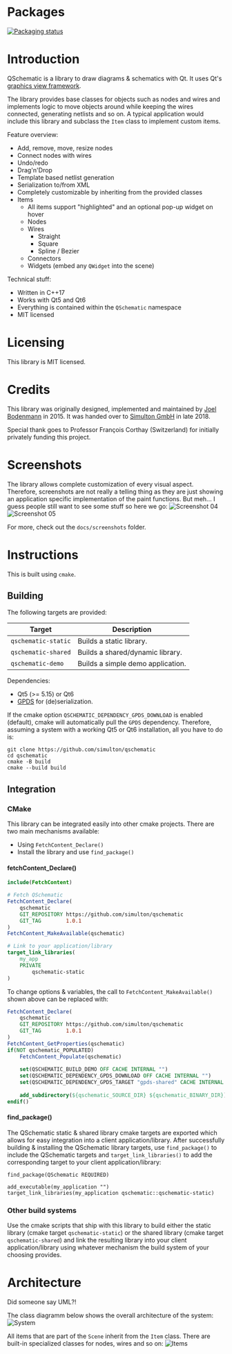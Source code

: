 # Packages
[![Packaging status](https://repology.org/badge/vertical-allrepos/qschematic.svg)](https://repology.org/project/qschematic/versions)

# Introduction
QSchematic is a library to draw diagrams & schematics with Qt. It uses Qt's [graphics view framework](http://doc.qt.io/qt-5/graphicsview.html).

The library provides base classes for objects such as nodes and wires and implements logic to move objects around while keeping the wires connected, generating netlists and so on. A typical application would include this library and subclass the `Item` class to implement custom items.

Feature overview:
  - Add, remove, move, resize nodes
  - Connect nodes with wires
  - Undo/redo
  - Drag'n'Drop
  - Template based netlist generation
  - Serialization to/from XML
  - Completely customizable by inheriting from the provided classes
  - Items
    - All items support "highlighted" and an optional pop-up widget on hover
    - Nodes
    - Wires
      - Straight
      - Square
      - Spline / Bezier
    - Connectors
    - Widgets (embed any `QWidget` into the scene)

Technical stuff:
  - Written in C++17
  - Works with Qt5 and Qt6
  - Everything is contained within the `QSchematic` namespace
  - MIT licensed

# Licensing
This library is MIT licensed.

# Credits
This library was originally designed, implemented and maintained by [Joel Bodenmann](https://github.com/tectu) in 2015. It was handed over to [Simulton GmbH](https://simulton.com) in late 2018. 

Special thank goes to Professor François Corthay (Switzerland) for initially privately funding this project.

# Screenshots
The library allows complete customization of every visual aspect. Therefore, screenshots are not really a telling thing as they are just showing an application specific implementation of the paint functions. But meh... I guess people still want to see some stuff so here we go:
![Screenshot 04](docs/screenshots/screenshot_04.png)
![Screenshot 05](docs/screenshots/screenshot_05.png)

For more, check out the `docs/screenshots` folder.

# Instructions
This is built using `cmake`.

## Building
The following targets are provided:

| Target | Description |
| --- | --- |
| `qschematic-static` | Builds a static library. | 
| `qschematic-shared` | Builds a shared/dynamic library. | 
| `qschematic-demo` | Builds a simple demo application. | 

Dependencies:
  - Qt5 (>= 5.15) or Qt6
  - [GPDS](https://gpds.simulton.com) for (de)serialization.

If the cmake option `QSCHEMATIC_DEPENDENCY_GPDS_DOWNLOAD` is enabled (default), cmake will automatically pull the `GPDS` dependency.
Therefore, assuming a system with a working Qt5 or Qt6 installation, all you have to do is:

```shell
git clone https://github.com/simulton/qschematic
cd qschematic
cmake -B build
cmake --build build
```

## Integration

### CMake
This library can be integrated easily into other cmake projects. There are two main mechanisms available:
- Using `FetchContent_Declare()`
- Install the library and use `find_package()`

#### fetchContent_Declare()
```cmake
include(FetchContent)

# Fetch QSchematic
FetchContent_Declare(
    qschematic
    GIT_REPOSITORY https://github.com/simulton/qschematic
    GIT_TAG        1.0.1
)
FetchContent_MakeAvailable(qschematic)

# Link to your application/library
target_link_libraries(
    my_app
    PRIVATE
        qschematic-static
)
```
To change options & variables, the call to `FetchContent_MakeAvailable()` shown above can be replaced with:
```cmake
FetchContent_Declare(
    qschematic
    GIT_REPOSITORY https://github.com/simulton/qschematic
    GIT_TAG        1.0.1
)
FetchContent_GetProperties(qschematic)
if(NOT qschematic_POPULATED)
    FetchContent_Populate(qschematic)
    
    set(QSCHEMATIC_BUILD_DEMO OFF CACHE INTERNAL "")
    set(QSCHEMATIC_DEPENDENCY_GPDS_DOWNLOAD OFF CACHE INTERNAL "")
    set(QSCHEMATIC_DEPENDENCY_GPDS_TARGET "gpds-shared" CACHE INTERNAL "")
    
    add_subdirectory(${qschematic_SOURCE_DIR} ${qschematic_BINARY_DIR})
endif()


```

#### find_package()
The QSchematic static & shared library cmake targets are exported which allows for easy integration into a client application/library.
After successfully building & installing the QSchematic library targets, use `find_package()` to include the QSchematic targets and `target_link_libraries()` to add the corresponding target to your client application/library:
```
find_package(QSchematic REQUIRED)

add_executable(my_application "")
target_link_libraries(my_application qschematic::qschematic-static)
```

### Other build systems
Use the cmake scripts that ship with this library to build either the static library (cmake target `qschematic-static`) or the shared library (cmake target `qschematic-shared`) and link the resulting library into your client application/library using whatever mechanism the build system of your choosing provides.

# Architecture
Did someone say UML?!

The class diagramm below shows the overall architecture of the system:
![System](https://github.com/simulton/QSchematic/blob/master/docs/uml/export/jpg/Model!QSchematic!System_1.jpg?raw=true)

All items that are part of the `Scene` inherit from the `Item` class. There are built-in specialized classes for nodes, wires and so on:
![Items](https://github.com/simulton/QSchematic/blob/master/docs/uml/export/jpg/Model!QSchematic!Items_0.jpg?raw=true)
